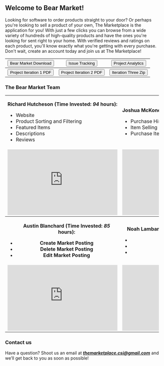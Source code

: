 ## Welcome to Bear Market!

Looking for software to order products straight to your door? Or perhaps you're looking to sell a product of your own, The Marketplace is the application for you! With just a few clicks you can browse from a wide variety of hundreds of high-quality products and have the ones you're looking for sent right to your home. With verified reviews and ratings on each product, you'll know exactly what you're getting with every purchase. Don't wait, create an account today and join us at The Marketplace!

<!-- <button name="button" onclick="https://richard-hutch.github.io/Marketplace-System/test_photo.jpg"> **The Marketplace Download**</button> 
<form method="get" action="https://richard-hutch.github.io/Marketplace-System/test_photo.jpg">
   <button type="submit">The Marketplace Download</button>
</form> -->
<!--[Issue Tracking Ticket Page](https://github.com/Richard-Hutch/Marketplace-System/issues)-->

<div align = "center">
   <table style = "width:100%">
      <tr>
         <th><a href="https://richard-hutch.github.io/BearMarket/test_photo.jpg" download="test_photo"> <button type="button">Bear Market Download</button> </a>
         </th>
         <th><a href="https://github.com/Richard-Hutch/BearMarket/issues" download="issue page"> <button type="button">Issue Tracking</button> </a>
         </th>
         <th><a href="https://github.com/Richard-Hutch/BearMarket/pulse" download="analytics page"> <button type="button">Project Analytics</button> </a>
         </th>
      </tr>
      <tr>
         <th><a href="https://richard-hutch.github.io/BearMarket/Iteration One.pdf" download="Iteration One PDF"> <button type="button">Project Iteration 1 PDF</button> </a>
         </th>
         <th><a href="https://richard-hutch.github.io/BearMarket/Iteration Two.pdf" download="Iteration Two PDF"> <button type="button">Project Iteration 2 PDF</button> </a>
         </th>
         <th><a href="https://drive.google.com/file/d/1X6lVq-OyjBN9peN84v4ZPB9DUeGBRUj5/view?usp=sharing" download="Iteration Three Zip"> <button type="button">Iteration Three Zip</button> </a>
         </th>
      </tr>
   </table>
</div>

### The Bear Market Team

<table>
   <tr>
      <td>
         <p><b>Richard Hutcheson (Time Invested: <i>94</i> hours):</b></p>
         <ul>
          <li>Website</li>
          <li>Product Sorting and Filtering</li>
          <li>Featured Items</li>
          <li>Descriptions</li>
          <li>Reviews</li>
         </ul>
      </td>
      <td>
         <p><b>Joshua McKone (Time Invested: <i>85</i> hours):</b></p>
         <ul>
            <li>Purchase History</li>
            <li>Item Selling</li>
            <li>Purchase Item</li>
         </ul>
      </td>
   </tr>
   <tr>
      <td>
           <iframe width="360" height="215" src="https://youtube.com/embed/5_D3jhomFpc" frameborder="0" allow="autoplay; encrypted-media" allowfullscreen></iframe>
      </td>
      <td>
           <iframe width="360" height="215" src="https://youtube.com/embed/8pa7-W3c1_g" frameborder="0" allow="autoplay; encrypted-media" allowfullscreen></iframe>
      <td>
   </tr>
   <tr>
      <th>
         <ul>
            <p><b>Austin Blanchard (Time Invested: <i>85</i> hours):</b></p>
             <li>Create Market Posting</li>
             <li>Delete Market Posting</li>
             <li>Edit Market Posting</li>
         </ul>
      </th>
      <th>
         <p><b>Noah Lambaria (Time Invested: <i>90</i> hours):</b></p>
         <ul>
           <li>Create Account</li>
           <li>Login</li>
           <li>Edit Account</li>
         </ul>
      </th>
   </tr>
   <tr>
      <td>
           <iframe width="360" height="215" src="https://youtube.com/embed/Dw3uobh7zng" frameborder="0" allow="autoplay; encrypted-media" allowfullscreen></iframe>
      </td> 
      <td>
          <iframe width="360" height="215" src="https://youtube.com/embed/PQyHEO7CphY" frameborder="0" allow="autoplay; encrypted-media" allowfullscreen></iframe>
      </td>
   </tr>
</table>


### Contact us
Have a question? Shoot us an email at ***themarketplace.csi@gmail.com*** and we’ll get back to you as soon as possible!
